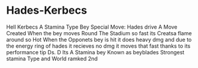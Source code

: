# Hades-Kerbecs
Hell Kerbecs
A Stamina Type Bey 
Special Move: Hades drive 
A Move Created When the bey moves Round The Stadium so fast its Creatsa flame around so Hot When the Opponets bey is hit it does heavy dmg and due to the energy ring of hades it recieves no dmg 
it moves that fast thanks to its performance tip Ds. D
Its A Stamina bey Known as beyblades Strongest stamina Type and World ramked 2nd
